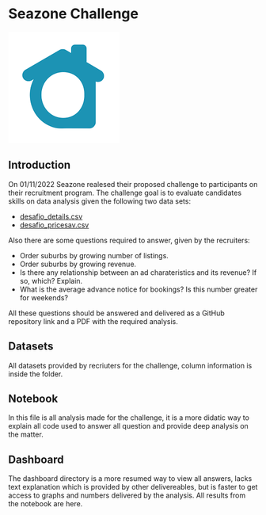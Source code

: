 # Seazone Challenge
![repo cover](img/seazone_logo.png?raw=true)
## Introduction
On 01/11/2022 Seazone realesed their proposed challenge to participants on their recruitment program. The challenge goal is to evaluate candidates skills on data analysis given the following two data sets:
- [desafio_details.csv](/datasets/desafio_details.csv)
- [desafio_pricesav.csv](/datasets/desafio_pricesav.csv)

Also there are some questions required to answer, given by the recruiters:
- Order suburbs by growing number of listings.
- Order suburbs by growing revenue.
- Is there any relationship between an ad charateristics and its revenue? If so, which? Explain.
- What is the average advance notice for bookings? Is this number greater for weekends?

All these questions should be answered and delivered as a GitHub repository link and a PDF with the required analysis.

## Datasets
All datasets provided by recriuters for the challenge, column information is inside the folder.

## Notebook
In this file is all analysis made for the challenge, it is a more didatic way to explain all code used to answer all question and provide deep analysis on the matter.

## Dashboard
The dashboard directory is a more resumed way to view all answers, lacks text explanation which is provided by other delivereables, but is faster to get access to graphs and numbers delivered by the analysis. All results from the notebook are here.
